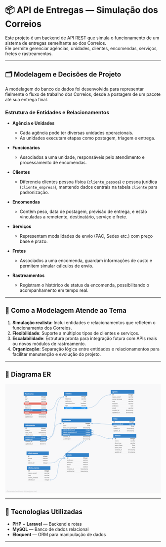 # 📦 API de Entregas — Simulação dos Correios

Este projeto é um backend de API REST que simula o funcionamento de um sistema de entregas semelhante ao dos Correios.  
Ele permite gerenciar agências, unidades, clientes, encomendas, serviços, fretes e rastreamentos.

---

## 🗂 Modelagem e Decisões de Projeto

A modelagem do banco de dados foi desenvolvida para representar fielmente o fluxo de trabalho dos Correios, desde a postagem de um pacote até sua entrega final.

### Estrutura de Entidades e Relacionamentos

- **Agência e Unidades**
  - Cada agência pode ter diversas unidades operacionais.
  - As unidades executam etapas como postagem, triagem e entrega.

- **Funcionários**
  - Associados a uma unidade, responsáveis pelo atendimento e processamento de encomendas.

- **Clientes**
  - Diferencia clientes pessoa física (`cliente_pessoa`) e pessoa jurídica (`cliente_empresa`), mantendo dados centrais na tabela `cliente` para padronização.

- **Encomendas**
  - Contêm peso, data de postagem, previsão de entrega, e estão vinculadas a remetente, destinatário, serviço e frete.

- **Serviços**
  - Representam modalidades de envio (PAC, Sedex etc.) com preço base e prazo.

- **Fretes**
  - Associados a uma encomenda, guardam informações de custo e permitem simular cálculos de envio.

- **Rastreamentos**
  - Registram o histórico de status da encomenda, possibilitando o acompanhamento em tempo real.

---

## 🎯 Como a Modelagem Atende ao Tema

1. **Simulação realista**: Inclui entidades e relacionamentos que refletem o funcionamento dos Correios.
2. **Flexibilidade**: Suporte a múltiplos tipos de clientes e serviços.
3. **Escalabilidade**: Estrutura pronta para integração futura com APIs reais ou novos módulos de rastreamento.
4. **Organização**: Separação lógica entre entidades e relacionamentos para facilitar manutenção e evolução do projeto.

---

## 📌 Diagrama ER

![Diagrama ER](docs/api_entrega_1.png)

---

## 🚀 Tecnologias Utilizadas

- **PHP** + **Laravel** — Backend e rotas
- **MySQL** — Banco de dados relacional
- **Eloquent** — ORM para manipulação de dados
---
